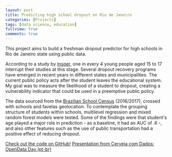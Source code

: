 ```yaml
---
layout: post
title: Predicting high school dropout on Rio de Janeiro
categories: [Projects]
tags: [data science, education]
fullview: true
comments: true
---
```


This project aims to build a freshman dropout predictor for high schools in Rio de Janeiro state using public data.

According to a study by [Insper](http://gesta.org.br/wp-content/uploads/2017/09/Politicas-Publicas-para-reducao-do-abandono-e-evasao-escolar-de-jovens.pdf), one in every 4 young people aged 15 to 17 interrupt their studies at this stage. Several dropout recovery programs have emerged in recent years in different states and municipalities. The current public policy acts after the student leaves the educational system. My goal was to measure the likelihood of a student to dropout, creating a vulnerability indicator that could be used in a preemptive public policy. 

The data sourced from the [Brazilian School Census](http://portal.inep.gov.br/censo-escolar) (2016/2017), crossed with schools and favelas geolocation. To contemplate the grouping structure of students within schools, multilevel regression and mixed random forest models were tested. Some of the findings were that student's age played a major role in prediction - as a baseline, it had an AUC of .6 -, and also other features such as the use of public transportation had a positive effect of reducing dropout.

<a class="btn btn-secondary" href="https://github.com/fernandascovino/tcc_emap">Check out the code on GitHub!</a> 
<a class="btn btn-secondary" href="https://docs.google.com/presentation/d/1vZwOeb8y5v3Ls1A6gzKOEhrAjd5TeHD_cRXEdmYGeRk/edit?usp=sharing">Presentation from Cerveja com Dados: OpenData Day (pt-br)</a>
